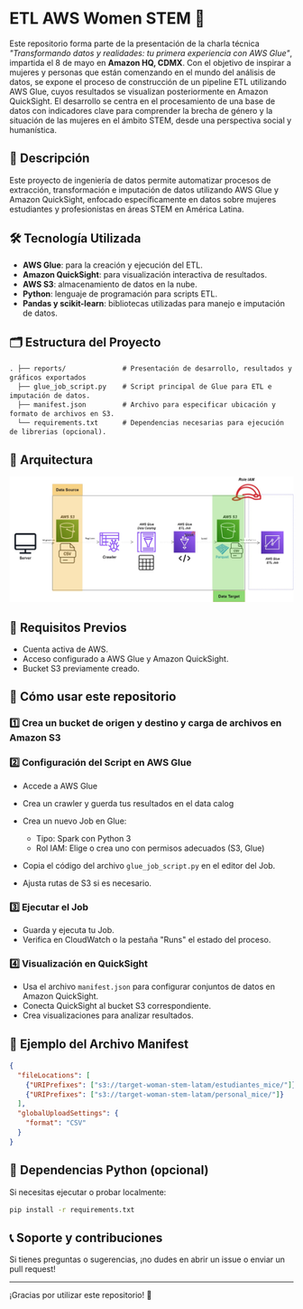 
# ETL AWS Women STEM 🚀

Este repositorio forma parte de la presentación de la charla técnica *"Transformando datos y realidades: tu primera experiencia con AWS Glue"*, impartida el 8 de mayo en **Amazon HQ, CDMX**.
Con el objetivo de inspirar a mujeres y personas que están comenzando en el mundo del análisis de datos, se expone el proceso de construcción de un pipeline ETL utilizando AWS Glue, cuyos resultados se visualizan posteriormente en Amazon QuickSight.
El desarrollo se centra en el procesamiento de una base de datos con indicadores clave para comprender la brecha de género y la situación de las mujeres en el ámbito STEM, desde una perspectiva social y humanística.

## 📖 Descripción

Este proyecto de ingeniería de datos permite automatizar procesos de extracción, transformación e imputación de datos utilizando AWS Glue y Amazon QuickSight, enfocado específicamente en datos sobre mujeres estudiantes y profesionistas en áreas STEM en América Latina.

## 🛠️ Tecnología Utilizada

* **AWS Glue**: para la creación y ejecución del ETL.
* **Amazon QuickSight**: para visualización interactiva de resultados.
* **AWS S3**: almacenamiento de datos en la nube.
* **Python**: lenguaje de programación para scripts ETL.
* **Pandas y scikit-learn**: bibliotecas utilizadas para manejo e imputación de datos.

## 🗂️ Estructura del Proyecto

```
. ├── reports/              # Presentación de desarrollo, resultados y gráficos exportados
  ├── glue_job_script.py    # Script principal de Glue para ETL e imputación de datos.
  ├── manifest.json         # Archivo para especificar ubicación y formato de archivos en S3.
  └── requirements.txt      # Dependencias necesarias para ejecución de librerias (opcional).
```

## 🧱 Arquitectura
![Arquitectura](arquitectura.jpg)



## 🚩 Requisitos Previos

* Cuenta activa de AWS.
* Acceso configurado a AWS Glue y Amazon QuickSight.
* Bucket S3 previamente creado.

## 🔧 Cómo usar este repositorio

### 1️⃣ Crea un bucket de origen y destino y carga de archivos en Amazon S3


### 2️⃣ Configuración del Script en AWS Glue

* Accede a AWS Glue 
* Crea un crawler y guerda tus resultados en el data calog
* Crea un nuevo Job en Glue:

  * Tipo: Spark con Python 3
  * Rol IAM: Elige o crea uno con permisos adecuados (S3, Glue)
* Copia el código del archivo `glue_job_script.py` en el editor del Job.
* Ajusta rutas de S3 si es necesario.

### 3️⃣ Ejecutar el Job

* Guarda y ejecuta tu Job.
* Verifica en CloudWatch o la pestaña "Runs" el estado del proceso.

### 4️⃣ Visualización en QuickSight

* Usa el archivo `manifest.json` para configurar conjuntos de datos en Amazon QuickSight.
* Conecta QuickSight al bucket S3 correspondiente.
* Crea visualizaciones para analizar resultados.

## 📝 Ejemplo del Archivo Manifest

```json
{
  "fileLocations": [
    {"URIPrefixes": ["s3://target-woman-stem-latam/estudiantes_mice/"]},
    {"URIPrefixes": ["s3://target-woman-stem-latam/personal_mice/"]}
  ],
  "globalUploadSettings": {
    "format": "CSV"
  }
}
```

## 📌 Dependencias Python (opcional)

Si necesitas ejecutar o probar localmente:

```bash
pip install -r requirements.txt
```

## 📞 Soporte y contribuciones

Si tienes preguntas o sugerencias, ¡no dudes en abrir un issue o enviar un pull request!

---

¡Gracias por utilizar este repositorio! 🌟
